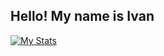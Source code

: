 ## Hello! My name is Ivan

[![My Stats](https://github-readme-stats.vercel.app/api?username=johann-gorban&show_icons=true)](https://github.com/johann-gorban/github-readme-stats)
